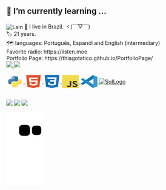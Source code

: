 ## 👾 I’m currently learning ...

<img align="center" alt="Lain" src="https://media.discordapp.net/attachments/358738488390320138/886409997939007518/Banner2.jpg?width=1440&height=503">
🏡 I live in Brazil. ヾ(￣▽￣) <br>
🏷 21 years. <br>
🗺️ languages: Português, Espanõl and English (intermediary) <br>
Favorite radio: https://listen.moe <br>
Portfolio Page: https://thiagotatico.github.io/PortfolioPage/

<!-- Interested in learning Ruby <img align="center" alt="SqlLogo" height="35" width="40" src="https://cdn.jsdelivr.net/gh/devicons/devicon/icons/ruby/ruby-original.svg"> -->

<div>
  <a href="https://github.com/ThiagoTatico">
  <img height="152px" src="https://github-readme-stats.vercel.app/api?username=ThiagoTatico&show_icons=true&theme=tokyonight&include_all_commits=true&count_private=true"/>
  <img height="152px" src="https://github-readme-stats.vercel.app/api/top-langs/?username=ThiagoTatico&layout=compact&langs_count=7&theme=tokyonight"/>
</div>

<div style="display: inline_block"><br>
  <img align="center" alt="PythonLogo" height="35" width="45" src="https://raw.githubusercontent.com/devicons/devicon/master/icons/python/python-original.svg">
  <img align="center" alt="HtmlLogo" height="35" width="45" src="https://raw.githubusercontent.com/devicons/devicon/master/icons/html5/html5-plain.svg">
  <img align="center" alt="Css3Logo" height="35" width="45" src="https://raw.githubusercontent.com/devicons/devicon/master/icons/css3/css3-plain.svg">
  <img align="center" alt="JavaScriptLogo" height="35" width="45" src="https://raw.githubusercontent.com/devicons/devicon/master/icons/javascript/javascript-original.svg">
  <img align="center" alt="VsCodeLogo" height="35" width="45" src="https://raw.githubusercontent.com/devicons/devicon/master/icons/vscode/vscode-original.svg">
  <img align="center" alt="SqlLogo" height="30" width="85" src="https://img.shields.io/badge/SQLite-07405E?style=for-the-badge&logo=sqlite&logoColor=white">
</div>

##

<div> 
  <a href="https://www.instagram.com/thiagotatico/" target="_blank"><img src="https://camo.githubusercontent.com/acaa286597b43c96dc02b69b90de15a65c52063e31835b763a061cc815f64bac/68747470733a2f2f696d672e736869656c64732e696f2f62616467652f2d496e7374616772616d2d2532334534343035463f7374796c653d666f722d7468652d6261646765266c6f676f3d696e7374616772616d266c6f676f436f6c6f723d7768697465"></a>
  <a href = "mailto:thiagotatico007@gmail.com"><img src="https://img.shields.io/badge/-Gmail-%23333?style=for-the-badge&logo=gmail&logoColor=white"></a>
  <a href="https://www.linkedin.com/in/thiago-tatico-0b9057216/" target="_blank"><img src="https://img.shields.io/badge/-LinkedIn-%230077B5?style=for-the-badge&logo=linkedin&logoColor=white"></a>
</div>

![Snake animation](https://github.com/ThiagoTatico/ThiagoTatico/blob/output/github-contribution-grid-snake.svg)
